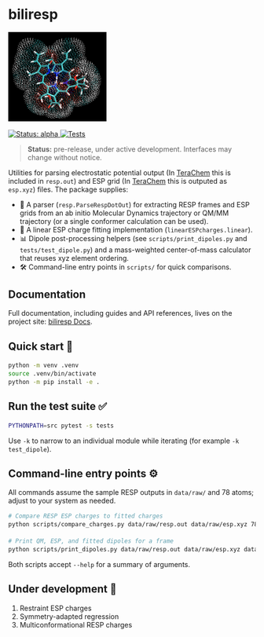 # biliresp

<p>
  <img src="docs/img/profile.png" alt="Electrostatic potential for biliverdin" width="200">
</p>

<p>
  <a href="https://github.com/emainas/biliresp/actions">
    <img src="https://img.shields.io/badge/status-alpha-orange" alt="Status: alpha">
  </a>
  <a href="https://github.com/emainas/biliresp/actions/workflows/tests.yml">
    <img src="https://github.com/emainas/biliresp/actions/workflows/tests.yml/badge.svg" alt="Tests">
  </a>
</p>

> **Status:** pre-release, under active development. Interfaces may change without notice.

Utilities for parsing electrostatic potential output (In [TeraChem](http://www.petachem.com/products.html) this is included in `resp.out`) and ESP grid (In [TeraChem](http://www.petachem.com/products.html) this is outputed as `esp.xyz`) files. The package supplies:

- 📄 A parser (`resp.ParseRespDotOut`) for extracting RESP frames and ESP grids from an ab initio Molecular Dynamics trajectory or QM/MM trajectory (or a single conformer calculation can be used).
- 🧮 A linear ESP charge fitting implementation (`linearESPcharges.linear`).
- 📊 Dipole post-processing helpers (see `scripts/print_dipoles.py` and `tests/test_dipole.py`) and a mass-weighted center-of-mass calculator that reuses xyz element ordering.
- 🛠️ Command-line entry points in `scripts/` for quick comparisons.

## Documentation

Full documentation, including guides and API references, lives on the project site: [biliresp Docs](https://emainas.github.io/biliresp/getting-started/).

## Quick start 🚀

```bash
python -m venv .venv
source .venv/bin/activate
python -m pip install -e .
```

## Run the test suite ✅

```bash
PYTHONPATH=src pytest -s tests
```

Use `-k` to narrow to an individual module while iterating (for example `-k test_dipole`).

## Command-line entry points ⚙️

All commands assume the sample RESP outputs in `data/raw/` and 78 atoms; adjust to your system as needed.

```bash
# Compare RESP ESP charges to fitted charges
python scripts/compare_charges.py data/raw/resp.out data/raw/esp.xyz 78 --frame -1

# Print QM, ESP, and fitted dipoles for a frame
python scripts/print_dipoles.py data/raw/resp.out data/raw/esp.xyz data/raw/1.pose.xyz 78 --frame -1
```

Both scripts accept `--help` for a summary of arguments.

## Under development 🧪

1. Restraint ESP charges
2. Symmetry-adapted regression
3. Multiconformational RESP charges
